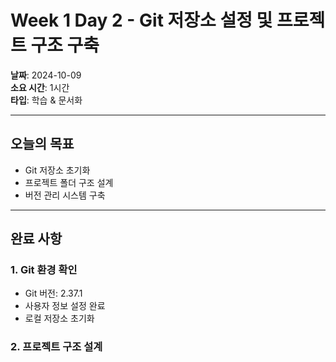 # Week 1 Day 2 - Git 저장소 설정 및 프로젝트 구조 구축

**날짜**: 2024-10-09  
**소요 시간**: 1시간  
**타입**: 학습 & 문서화

---

## 오늘의 목표
- Git 저장소 초기화
- 프로젝트 폴더 구조 설계
- 버전 관리 시스템 구축

---

## 완료 사항

### 1. Git 환경 확인
- Git 버전: 2.37.1
- 사용자 정보 설정 완료
- 로컬 저장소 초기화

### 2. 프로젝트 구조 설계
